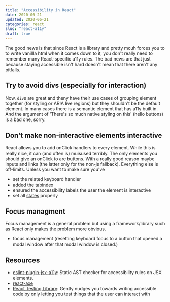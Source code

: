 ```yaml
---
title: "Accessibility in React"
date: 2020-06-21
updated: 2020-06-21
categories: react
slug: "react-a11y"
draft: true
---
```


The good news is that since React is a library and pretty mcuh forces you to to write vanillla html when it comes down to it, you don't really need to remember many React-specific a11y rules. The bad news are that just because staying accessible isn't hard doesn't mean that there aren't any pitfalls.


## Try to avoid divs (especially for interaction)

Now, `div`s are great and theny have their use cases of grouping element together (for styling or ARIA live regions) but they shouldn't be the default element. In many cases there is a semantic element that has a11y built in. And the argument of 'There's so much native styling on this' (hello buttons) is a bad one, sorry.


## Don't make non-interactive elements interactive

React allows you to add onClick handlers to every element. While this is really nice, it can (and often is) muisused terribly. The only elements you should give an onClick to are buttons. With a really good reason maybe inputs and links (the latter only for the non-js fallback). Everything else is off-limits. Unless you want to make sure you've
* set the related keyboard handler
* added the tabindex
* ensured the accessibility labels the user the element is interactive
* set all [states](/article/web-a11y-states) properly 


## Focus managment

Focus management is a general problem but using a framework/library such as React only makes the problem more obvious.

* focus management (resetting keyboard focus to a button that opened a modal window after that modal window is closed.)




## Resources

* [eslint-plugin-jsx-a11y](https://github.com/jsx-eslint/eslint-plugin-jsx-a11y): Static AST checker for accessibility rules on JSX elements.
* [react-axe](https://github.com/dequelabs/react-axe)
* [React Testing Library](https://testing-library.com/docs/react-testing-library/intro): Gently nudges you towards writing accessible code by only letting you test things that the user can interact with